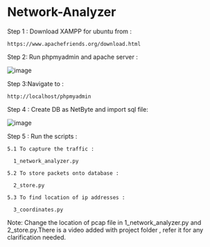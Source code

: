 # Network-Analyzer
Step 1 : Download XAMPP for ubuntu from :
    
    https://www.apachefriends.org/download.html
    
Step 2: Run phpmyadmin and apache server :

![image](https://user-images.githubusercontent.com/43272058/202472017-97f1a3bd-8d08-445c-9caa-d20294f54213.png)

Step 3:Navigate to :
    
    http://localhost/phpmyadmin
    
Step 4 : Create DB as NetByte and import sql file:

![image](https://user-images.githubusercontent.com/43272058/202472438-4232e240-8f3c-45e8-a334-fc9b3a9f1024.png)


Step 5 : Run the scripts :
    
    5.1 To capture the traffic :
    
      1_network_analyzer.py
      
    5.2 To store packets onto database :
      
      2_store.py
      
    5.3 To find location of ip addresses : 
    
      3_coordinates.py
      

Note: Change the location of pcap file in 1_network_analyzer.py and 2_store.py.There is a video added with project folder , refer it for any clarification needed.
